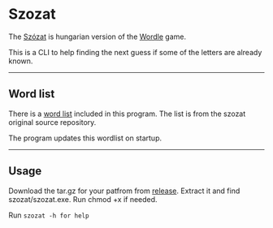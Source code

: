 # Szozat

The [Szózat](https://szozat.miklosdanka.com/) is hungarian version of the [Wordle](https://www.powerlanguage.co.uk/wordle/) game.

This is a CLI to help finding the next guess if some of the letters are already known.

----------
## Word list

There is a [word list](../szozat/pkg/wordmap/words.json) included in this program. The list is from the szozat original source repository.

The program updates this wordlist on startup.

----------
## Usage

Download the tar.gz for your patfrom from [release](https://github.com/gyturi1/szozat/releases). Extract it and find szozat/szozat.exe. Run chmod +x if needed.

Run
`szozat -h for help `